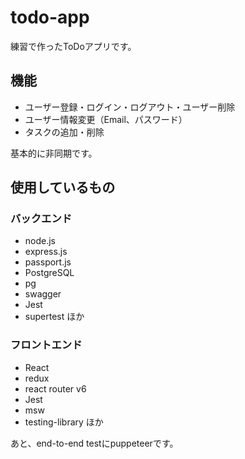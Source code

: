 # todo-app

練習で作ったToDoアプリです。

## 機能

* ユーザー登録・ログイン・ログアウト・ユーザー削除
* ユーザー情報変更（Email、パスワード）
* タスクの追加・削除

基本的に非同期です。

## 使用しているもの

### バックエンド

* node.js
* express.js
* passport.js
* PostgreSQL
* pg
* swagger
* Jest
* supertest ほか

### フロントエンド

* React
* redux
* react router v6
* Jest
* msw
* testing-library ほか

あと、end-to-end testにpuppeteerです。
